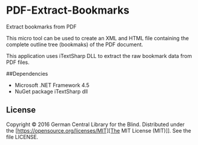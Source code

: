 # PDF-Extract-Bookmarks
Extract bookmarks from PDF


This micro tool can be used to create an XML and HTML 
file containing the complete outline tree (bookmaks) of the PDF document.


This application uses iTextSharp DLL to extract the raw bookmark data from PDF files. 

##Dependencies
 * Microsoft .NET Framework 4.5 
 * NuGet package iTextSharp dll 

## License

Copyright © 2016 German Central Library for the Blind.
Distributed under the [https://opensource.org/licenses/MIT][The MIT License (MIT)]]. See the file LICENSE.
